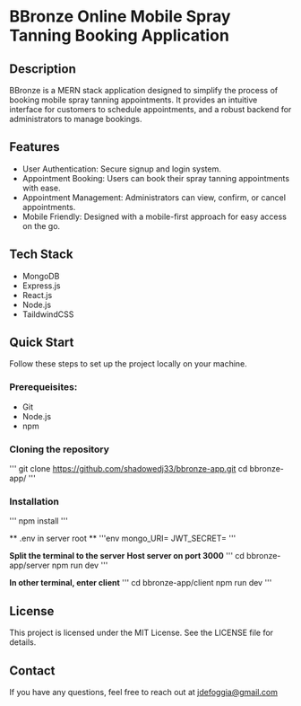 # BBronze  Online Mobile Spray Tanning Booking Application

## Description
BBronze is a MERN stack application designed to simplify the process of booking mobile spray tanning appointments. It provides an intuitive interface for customers to schedule appointments, and a robust backend for administrators to manage bookings.

## Features
- User Authentication: Secure signup and login system.
- Appointment Booking: Users can book their spray tanning appointments with ease.
- Appointment Management: Administrators can view, confirm, or cancel appointments.
- Mobile Friendly: Designed with a mobile-first approach for easy access on the go.

## Tech Stack
- MongoDB
- Express.js
- React.js
- Node.js
- TaildwindCSS

## Quick Start
Follow these steps to set up the project locally on your machine.

### Prerequeisites:
- Git
- Node.js
- npm

### Cloning the repository
'''
git clone https://github.com/shadowedj33/bbronze-app.git
cd bbronze-app/
'''

### Installation
'''
npm install
'''

** .env in server root **
'''env
mongo_URI=
JWT_SECRET=
'''

**Split the terminal to the server**
**Host server on port 3000**
'''
cd bbronze-app/server
npm run dev
'''

**In other terminal, enter client**
'''
cd bbronze-app/client
npm run dev
'''


## License
This project is licensed under the MIT License. See the LICENSE file for details.

## Contact
If you have any questions, feel free to reach out at jdefoggia@gmail.com
